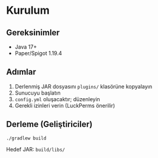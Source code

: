 # Kurulum

## Gereksinimler
- Java 17+
- Paper/Spigot 1.19.4

## Adımlar
1. Derlenmiş JAR dosyasını `plugins/` klasörüne kopyalayın
2. Sunucuyu başlatın
3. `config.yml` oluşacaktır; düzenleyin
4. Gerekli izinleri verin (LuckPerms önerilir)

## Derleme (Geliştiriciler)
```
./gradlew build
```
Hedef JAR: `build/libs/`